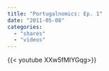 ```yaml
---
title: "Portugalnomics: Ep. 1"
date: "2011-05-08"
categories:
  - "shares"
  - "videos"
---
```


<div style="width: 70vw;">{{< youtube XXw5fMIYGqg>}}</div>
